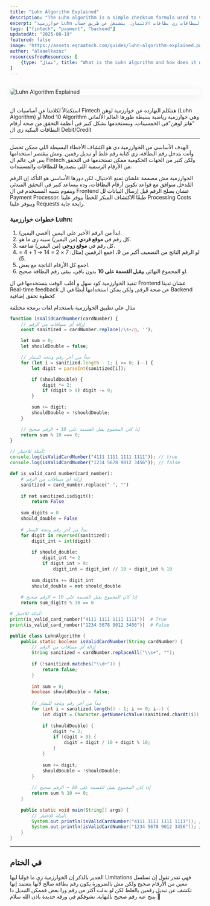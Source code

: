 ```yaml
---
title: "Luhn Algorithm Explained"
description: "The Luhn algorithm is a simple checksum formula used to validate identification numbers like credit cards. This guide explains how it works, why it’s used, and walks through an example of detecting invalid numbers."
excerpt: "خوارزمية Luhn هي طريقة بسيطة للتحقق من صحة أرقام البطاقات زي بطاقات الائتمان. بتشتغل عن طريق حساب Checksum وتتأكد إن الرقم صالح أو لأ. في الدليل ده هنعرف إزاي بتشتغل وليه بتستخدم، مع مثال عملي للتوضيح."
tags: ["fintech", "payment", "backend"]
updatedAt: "2025-08-19"
featured: false
image: "https://assets.eqraatech.com/guides/luhn-algorithm-explained.png"
author: "alaaelkazaz"
resourcesfreeResources: [
    {type: "مقال", title: "What is the Luhn algorithm and how does it work?", link: "https://stripe.com/en-nl/resources/more/how-to-use-the-luhn-algorithm-a-guide-in-applications-for-businesses"},
]
---
```


<img src="https://assets.eqraatech.com/guides/luhn-algorithm-explained.png" alt="Luhn Algorithm Explained" ondragstart="return false;" oncontextmenu="return false;" style="display: block; margin: 2rem auto; border-radius: 1rem; box-shadow: 0 4px 24px 0 rgba(0,0,0,0.08);" />

استكمالاً لكلامنا عن أساسيات ال Fintech هنتكلم النهارده عن خوارزمية لوهن (Luhn Algorithm) أو Mod 10 Algorithm وهي خوارزمية رياضية بسيطة طورها العالم الألماني "هانز لوهن"في الخمسينات، وبنستخدمها بشكل كبير في أنظمة التحقق من صحة أرقام البطاقات البنكية زي ال Debit/Credit 

---

الهدف الأساسي من الخوارزمية دي هو اكتشاف الأخطاء البسيطة اللي ممكن تحصل وأنت بتدخل رقم البطاقة، زي كتابة رقم غلط أو تبديل رقمين. ومش بيقتصر استخدامها بس في عالم ال Fintech ولكن كثير من الجهات الحكومية ممكن تستخدمها في التحقق من الأرقام الرسمية اللي بتصدرها للبطاقات والمستندات.

الخوارزمية مش مصممة علشان تمنع الاحتيال، لكن دورها الأساسي هو التأكد إن الرقم المُدخل متوافق مع قواعد تكوين أرقام البطاقات، وده بيساعد كتير في التحقق المبدئي وبنقوم بتنبيه المستخدم في ال Frontend عشان يصلح الرقم قبل إرسال البيانات لل Payment Processor. طبعًا الاكتشاف المبكر للخطأ بيوفر علينا Processing Costs وبيوفر علينا Requests رايحة جاية. 
### ****خطوات خوارزمية Luhn:****

1. ابدأ من الرقم الأخير على اليمين (أقصى اليمين).
2. كل رقم في ****موقع فردي**** (من اليمين) سيبه زى ما هو.
3. كل رقم في ****موقع زوجي**** (من اليمين) ضاعفه.
4. لو الرقم الناتج من التضعيف أكبر من 9، اجمع الرقمين (مثال: 7 × 2 = 14 → 1 + 4 = 5).
5. اجمع كل الأرقام الناتجة مع بعض.
6. لو المجموع النهائي ****بيقبل القسمة على 10**** بدون باقي، يبقى رقم البطاقة صحيح.

تنفيذ الخوارزمية كود سهل و أغلب الوقت بنستخدمها في ال Frontend عشان تدينا Real-time feedback عن صحة الرقم, ولكن يمكن استخدامها أيضًا في ال Backend كخطوة تحقق إضافية

مثال على تطبيق الخوارزمية باستخدام لغات برمجة مختلفة

<!-- JavaScript -->
```javascript
function isValidCardNumber(cardNumber) {
    // إزالة أي مسافات من الرقم
    const sanitized = cardNumber.replace(/\s+/g, '');

    let sum = 0;
    let shouldDouble = false;

    // نبدأ من آخر رقم ونتجه لليسار
    for (let i = sanitized.length - 1; i >= 0; i--) {
        let digit = parseInt(sanitized[i]);

        if (shouldDouble) {
            digit *= 2;
            if (digit > 9) digit -= 9;
        }

        sum += digit;
        shouldDouble = !shouldDouble;
    }

    // إذا كان المجموع يقبل القسمة على 10 → الرقم صحيح
    return sum % 10 === 0;
}

// أمثلة للاختبار:
console.log(isValidCardNumber("4111 1111 1111 1111")); // true
console.log(isValidCardNumber("1234 5678 9012 3456")); // false
```

<!-- Python -->
```python
def is_valid_card_number(card_number):
    # إزالة أي مسافات من الرقم
    sanitized = card_number.replace(" ", "")
    
    if not sanitized.isdigit():
        return False
    
    sum_digits = 0
    should_double = False
    
    # نبدأ من آخر رقم ونتجه لليسار
    for digit in reversed(sanitized):
        digit_int = int(digit)
        
        if should_double:
            digit_int *= 2
            if digit_int > 9:
                digit_int = digit_int // 10 + digit_int % 10
        
        sum_digits += digit_int
        should_double = not should_double
    
    # إذا كان المجموع يقبل القسمة على 10 → الرقم صحيح
    return sum_digits % 10 == 0

# أمثلة للاختبار:
print(is_valid_card_number("4111 1111 1111 1111"))  # True
print(is_valid_card_number("1234 5678 9012 3456"))  # False
```

<!-- Java -->
```java
public class LuhnAlgorithm {
    public static boolean isValidCardNumber(String cardNumber) {
        // إزالة أي مسافات من الرقم
        String sanitized = cardNumber.replaceAll("\\s+", "");
        
        if (!sanitized.matches("\\d+")) {
            return false;
        }
        
        int sum = 0;
        boolean shouldDouble = false;
        
        // نبدأ من آخر رقم ونتجه لليسار
        for (int i = sanitized.length() - 1; i >= 0; i--) {
            int digit = Character.getNumericValue(sanitized.charAt(i));
            
            if (shouldDouble) {
                digit *= 2;
                if (digit > 9) {
                    digit = digit / 10 + digit % 10;
                }
            }
            
            sum += digit;
            shouldDouble = !shouldDouble;
        }
        
        // إذا كان المجموع يقبل القسمة على 10 → الرقم صحيح
        return sum % 10 == 0;
    }
    
    public static void main(String[] args) {
        // أمثلة للاختبار:
        System.out.println(isValidCardNumber("4111 1111 1111 1111")); // true
        System.out.println(isValidCardNumber("1234 5678 9012 3456")); // false
    }
}
```

---

## في الختام

الجدير بالذكر إن الخوارزمية زي ما قولنا ليها Limitations فهي تقدر تقول إن تسلسل معين من الأرقام صحيح ولكن مش بالضرورة يكون رقم بطاقة صالح لأنها بتعتمد إنها تكشف عن تبديل رقمين بالغلط لكن لو بدلت أكثر من رقم ورا بعض فممكن التبديل دا ينتج عنه رقم صحيح بالنهاية. نشوفكم في ورقة جديدة باذن الله سلام 👋